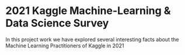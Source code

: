 # 2021 Kaggle Machine-Learning & Data Science Survey

In this project work we have explored several interesting facts about the Machine Learning Practitioners of Kaggle in 2021 
